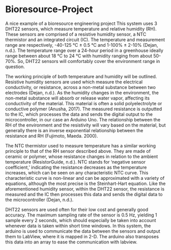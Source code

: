 # Bioresource-Project
A nice example of a bioresource engineering project
This system uses 3 DHT22 sensors, which measure temperature and relative humidity (RH). These sensors are comprised of a resistive humidity sensor, a NTC thermistor and an integrated circuit (IC). The temperature and measurement range are respectively, -40-125 °C ± 0.5 °C and 1-100% ± 2-10% (Dejan, n.d.). The temperature range over a 24-hour period in a greenhouse ideally range between about 18 °C to 24 °C with humidity ranging from about 50-70%. So, DHT22 sensors will comfortably cover the environment range in question. 


The working principle of both temperature and humidity will be outlined. Resistive humidity sensors are used which measure the electrical conductivity, or resistance, across a non-metal substance between two electrodes (Dejan, n.d.). As the humidity changes in the environment, the non-metal substance will absorb or release water vapor, affecting its conductivity of the material. This material is often a solid polyelectrolyte or conductive polymer (Anusha, 2017). The measured resistance is outputted to the IC, which processes the data and sends the digital output to the microcontroller, in our case an Arduino Uno. The relationship between the RH of the environment and the resistivity will vary based on the material, but generally there is an inverse exponential relationship between the resistance and RH (Fujimoto, Maeda. 2000).  

The NTC thermistor used to measure temperature has a similar working principle to that of the RH sensor described above. They are made of ceramic or polymer, whose resistance changes in relation to the ambient temperature (ResistorGuide, n.d.). NTC stands for ‘negative sensor coefficient,’ indicating the resistance decreases as the temperature increases, which can be seen on any characteristic NTC curve. This characteristic curve is non-linear and can be approximated with a variety of equations, although the most precise is the Steinhart-Hart equation. Like the aforementioned humidity sensor, within the DHT22 sensor, the resistance is measured and the IC then processes this data and sends the digital data to the microcontroller (Dejan, n.d.).

DHT22 sensors are used often for their low cost and generally good accuracy. The maximum sampling rate of the sensor is 0.5 Hz, yielding 1 sample every 2 seconds, which should especially be taken into account whenever data is taken within short time windows. In this system, the arduino is used to communicate the data between the sensors and output them to LabView, where it is mapped in 2-D. The arduino also transposes this data into an array to ease the communication with labview. 
